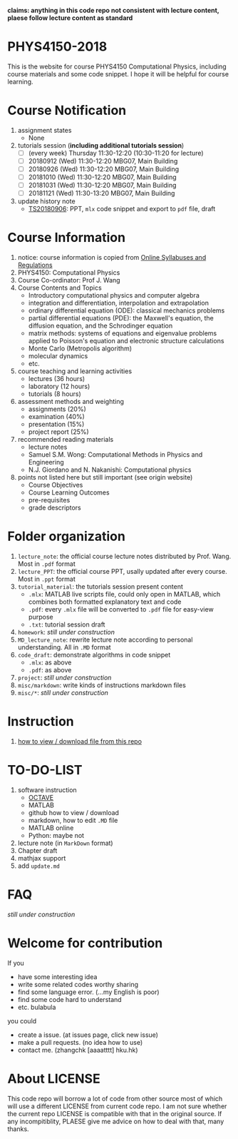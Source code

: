 **claims: anything in this code repo not consistent with lecture content, plaese follow lecture content as standard**


# PHYS4150-2018
This is the website for course PHYS4150 Computational Physics, including course materials and some code snippet. 
I hope it will be helpful for course learning.


# Course Notification
1. assignment states
   * None
2. tutorials session (**including additional tutorials session**)
   - [ ] (every week) Thursday 11:30-12:20 (10:30-11:20 for lecture)
   - [ ] 20180912 (Wed) 11:30-12:20 MBG07, Main Building
   - [ ] 20180926 (Wed) 11:30-12:20 MBG07, Main Building
   - [ ] 20181010 (Wed) 11:30-12:20 MBG07, Main Building
   - [ ] 20181031 (Wed) 11:30-12:20 MBG07, Main Building
   - [ ] 20181121 (Wed) 11:30-13:20 MBG07, Main Building
3. update history note
   - [TS20180906](https://github.com/husisy/PHYS4150-2018/tree/master/tutorial_material/TS20180906): PPT, ```mlx``` code snippet and export to ```pdf``` file, draft


# Course Information
1. notice: course information is copied from [Online Syllabuses and Regulations](https://webapp.science.hku.hk/sr4/servlet/enquiry?Type=Course&course_code=PHYS4150)
2. PHYS4150: Computational Physics
3. Course Co-ordinator: Prof J. Wang
4. Course Contents and Topics
   * Introductory computational physics and computer algebra
   * integration and differentiation, interpolation and extrapolation
   * ordinary differential equation (ODE): classical mechanics problems
   * partial differential equations (PDE): the Maxwell's equation, the diffusion equation, and the Schrodinger equation
   * matrix methods: systems of equations and eigenvalue problems applied to Poisson's equation and electronic structure calculations
   * Monte Carlo (Metropolis algorithm)
   * molecular dynamics
   * etc.
5. course teaching and learning activities
   * lectures (36 hours)
   * laboratory (12 hours)
   * tutorials (8 hours)
6. assessment methods and weighting
   * assignments (20%)
   * examination (40%)
   * presentation (15%)
   * project report (25%)
7. recommended reading materials
   * lecture notes
   * Samuel S.M. Wong: Computational Methods in Physics and Engineering
   * N.J. Giordano and N. Nakanishi: Computational physics
8. points not listed here but still important (see origin website)
   * Course Objectives
   * Course Learning Outcomes
   * pre-requisites
   * grade descriptors


# Folder organization
1. ```lecture_note```: the official course lecture notes distributed by Prof. Wang. Most in ```.pdf``` format
2. ```lecture_PPT```: the official course PPT, usally updated after every course. Most in ```.ppt``` format
3. ```tutorial_material```: the tutorials session present content
   * ```.mlx```: MATLAB live scripts file, could only open in MATLAB, which combines both formatted explanatory text and code
   * ```.pdf```: every ```.mlx``` file will be converted to ```.pdf``` file for easy-view purpose
   * ```.txt```: tutorial session draft
4. ```homework```: *still under construction*
5. ```MD_lecture_note```: rewrite lecture note according to personal understanding. All in ```.MD``` format
6. ```code_draft```: demonstrate algorithms in code snippet
   * ```.mlx```: as above
   * ```.pdf```: as above
7. ```project```: *still under construction*
8. ```misc/markdown```: write kinds of instructions markdown files
9. ```misc/*```: *still under construction*


# Instruction
1. [how to view / download file from this repo](https://github.com/husisy/PHYS4150-2018/tree/master/misc/markdown/view_and_download_file.md)


# TO-DO-LIST
1. software instruction
    * [OCTAVE](https://www.gnu.org/software/octave/)
    * MATLAB
    * github how to view / download
    * markdown, how to edit ```.MD``` file
    * MATLAB online
    * Python: maybe not
2. lecture note (in ```MarkDown``` format)
3. Chapter draft
4. mathjax support
5. add ```update.md```


# FAQ
*still under construction*


# Welcome for contribution
If you
* have some interesting idea
* write some related codes worthy sharing
* find some language error. (...my English is poor)
* find some code hard to understand
* etc. bulabula

you could
* create a issue. (at issues page, click new issue)
* make a pull requests. (no idea how to use)
* contact me. (zhangchk [aaaatttt] hku.hk)


# About LICENSE
This code repo will borrow a lot of code from other source most of which will use a different LICENSE from current code repo. I am not sure whether the current repo LICENSE is compatible with that in the original source. If any incompitiblity, PLAESE give me advice on how to deal with that, many thanks.
